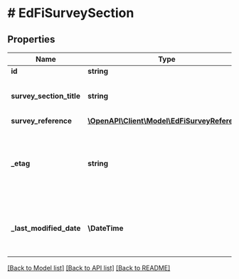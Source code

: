 # # EdFiSurveySection

## Properties

Name | Type | Description | Notes
------------ | ------------- | ------------- | -------------
**id** | **string** |  | [optional]
**survey_section_title** | **string** | The title or label for the survey section. |
**survey_reference** | [**\OpenAPI\Client\Model\EdFiSurveyReference**](EdFiSurveyReference.md) |  |
**_etag** | **string** | A unique system-generated value that identifies the version of the resource. | [optional]
**_last_modified_date** | **\DateTime** | The date and time the resource was last modified. | [optional]

[[Back to Model list]](../../README.md#models) [[Back to API list]](../../README.md#endpoints) [[Back to README]](../../README.md)
